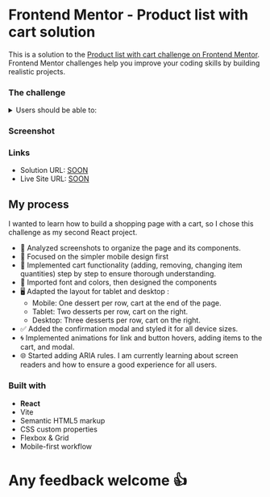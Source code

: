 # Frontend Mentor - Product list with cart solution

This is a solution to the [Product list with cart challenge on Frontend Mentor](https://www.frontendmentor.io/challenges/product-list-with-cart-5MmqLVAp_d). Frontend Mentor challenges help you improve your coding skills by building realistic projects.

### The challenge

<details>

<summary>Users should be able to:</summary>

- Add items to the cart and remove them
- Increase/decrease the number of items in the cart
- See an order confirmation modal when they click "Confirm Order"
- Reset their selections when they click "Start New Order"
- View the optimal layout for the interface depending on their device's screen size
- See hover and focus states for all interactive elements on the page

</details>

### Screenshot

### Links

- Solution URL: [SOON]()
- Live Site URL: [SOON]()

## My process

I wanted to learn how to build a shopping page with a cart, so I chose this challenge as my second React project.

- 📸 Analyzed screenshots to organize the page and its components.
- 📱 Focused on the simpler mobile design first 
- 🛒 Implemented cart functionality (adding, removing, changing item quantities) step by step to ensure thorough understanding.
- 🎨 Imported font and colors, then designed the components
- 🖥️ Adapted the layout for tablet and desktop :
  - Mobile: One dessert per row, cart at the end of the page.
  - Tablet: Two desserts per row, cart on the right.
  - Desktop: Three desserts per row, cart on the right.
- ✅ Added the confirmation modal and styled it for all device sizes.
- 🌀 Implemented animations for link and button hovers, adding items to the cart, and modal.
- 🌐 Started adding ARIA rules. I am currently learning about screen readers and how to ensure a good experience for all users.

### Built with

- **React**
- Vite
- Semantic HTML5 markup
- CSS custom properties
- Flexbox & Grid
- Mobile-first workflow

# Any feedback welcome 👍